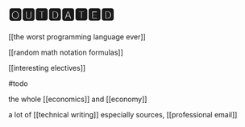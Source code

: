 # 🅾🆄🆃🅳🅰🆃🅴🅳

[[the worst programming language ever]]

[[random math notation formulas]]

[[interesting electives]]

#todo

the whole [[economics]] and [[economy]]

a lot of [[technical writing]] especially sources, [[professional email]]
